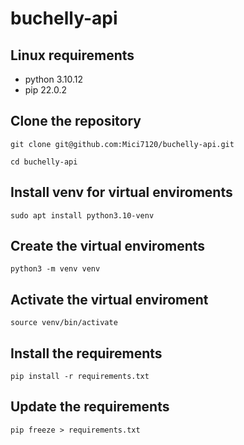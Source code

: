 # buchelly-api

## Linux requirements
- python 3.10.12
- pip 22.0.2

## Clone the repository

`git clone git@github.com:Mici7120/buchelly-api.git`

`cd buchelly-api`

## Install venv for virtual enviroments

`sudo apt install python3.10-venv`

## Create the virtual enviroments

`python3 -m venv venv`

## Activate the virtual enviroment

`source venv/bin/activate`

## Install the requirements

`pip install -r requirements.txt`

## Update the requirements

`pip freeze > requirements.txt`